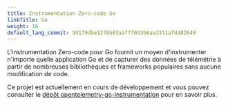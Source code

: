 ```yaml
---
title: Instrumentation Zero-code Go
linkTitle: Go
weight: 16
default_lang_commit: 3d179dbe1270b83aafff0d3b6aa3311afd482649
---
```


L'instrumentation Zero-code pour Go fournit un moyen d'instrumenter n'importe
quelle application Go et de capturer des données de télémétrie à partir de
nombreuses bibliothèques et frameworks populaires sans aucune modification de
code.

Ce projet est actuellement en cours de développement et vous pouvez consulter le
[dépôt opentelemetry-go-instrumentation](https://github.com/open-telemetry/opentelemetry-go-instrumentation/)
pour en savoir plus.
